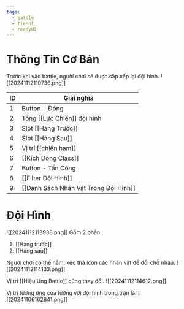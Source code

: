 ```yaml
---
tags:
  - battle
  - tiennt
  - readyUI
---
```

# Thông Tin Cơ Bản
Trước khi vào battle, người chơi sẽ được sắp xếp lại đội hình.
![[20241112110736.png]]

| ID  | Giải nghĩa                            |
| --- | ------------------------------------- |
| 1   | Button - Đóng                         |
| 2   | Tổng [[Lực Chiến]] đội hình           |
| 3   | Slot [[Hàng Trước]]                   |
| 4   | Slot [[Hàng Sau]]                     |
| 5   | Vị trí [[chiến hạm]]                  |
| 6   | [[Kích Dòng Class]]                 |
| 7   | Button - Tấn Công                     |
| 8   | [[Filter Đội Hình]]                   |
| 9   | [[Danh Sách Nhân Vật Trong Đội Hình]] |
# Đội Hình
![[20241112113938.png]]
Gồm 2 phần:
1. [[Hàng trước]]
2. [[Hàng sau]]

Người chơi có thể nắm, kéo thả icon các nhân vật để đổi chỗ nhau. 
![[20241112114133.png]]

Vị trí [[Hiệu Ứng Battle]] cũng thay đổi.
![[20241112114612.png]]

Vị trí tương ứng của tướng với đội hình trong trận là:
![[20241106162841.png]]

